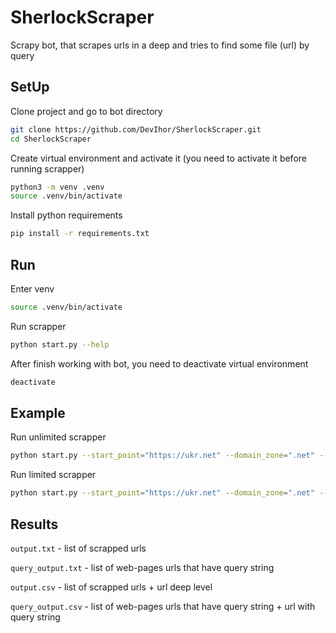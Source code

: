 # SherlockScraper
Scrapy bot, that scrapes urls in a deep and tries to find some file (url) by query

## SetUp

Clone project and go to bot directory
```bash
git clone https://github.com/DevIhor/SherlockScraper.git
cd SherlockScraper
```

Create virtual environment and activate it
(you need to activate it before running scrapper)
```bash
python3 -m venv .venv
source .venv/bin/activate
```

Install python requirements
```bash
pip install -r requirements.txt
```

## Run

Enter venv
```bash
source .venv/bin/activate
```

Run scrapper
```bash
python start.py --help
```

After finish working with bot, you need to deactivate virtual environment
```bash
deactivate
```

## Example

Run unlimited scrapper 
```bash
python start.py --start_point="https://ukr.net" --domain_zone=".net" --query="analytics.js"
```

Run limited scrapper 
```bash
python start.py --start_point="https://ukr.net" --domain_zone=".net" --query="analytics.js" --links_per_url=10 --scraping_deep_level=4
```

## Results

`output.txt` - list of scrapped urls

`query_output.txt` - list of web-pages urls that have query string

`output.csv` - list of scrapped urls + url deep level

`query_output.csv` - list of web-pages urls that have query string + url with query string